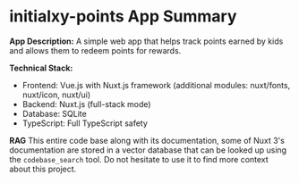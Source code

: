 # initialxy-points App Summary

**App Description:** A simple web app that helps track points earned by kids and allows them to redeem points for rewards.

**Technical Stack:**
- Frontend: Vue.js with Nuxt.js framework (additional modules: nuxt/fonts, nuxt/icon, nuxt/ui)
- Backend: Nuxt.js (full-stack mode)
- Database: SQLite
- TypeScript: Full TypeScript safety

**RAG**
This entire code base along with its documentation, some of Nuxt 3's documentation are stored in a vector database that can be looked up using the `codebase_search` tool. Do not hesitate to use it to find more context about this project.
